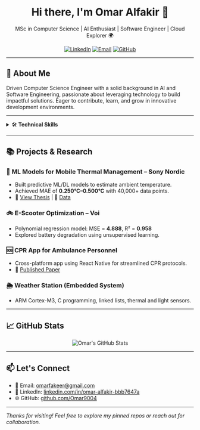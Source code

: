 <h1 align="center">Hi there, I'm Omar Alfakir 👋</h1>

<p align="center">
  MSc in Computer Science | AI Enthusiast | Software Engineer | Cloud Explorer 🌍
</p>

<p align="center">
  <a href="https://www.linkedin.com/in/omar-alfakir-bbb7647a/"><img alt="LinkedIn" src="https://img.shields.io/badge/LinkedIn-blue?logo=linkedin&style=flat&logoColor=white"></a>
  <a href="mailto:omarfakeer@gmail.com"><img alt="Email" src="https://img.shields.io/badge/Email-D14836?style=flat&logo=gmail&logoColor=white"></a>
  <a href="https://github.com/Omar9004"><img alt="GitHub" src="https://img.shields.io/badge/GitHub-181717?style=flat&logo=github&logoColor=white"></a>
</p>

---

## 🧠 About Me

Driven Computer Science Engineer with a solid background in AI and Software Engineering, passionate about leveraging technology to build impactful solutions. Eager to contribute, learn, and grow in innovative development environments.

---

<details>
  <summary>🛠️ <strong>Technical Skills</strong></summary>

### 💻 Programming Languages
![Python](https://img.shields.io/badge/-Python-3776AB?logo=python&logoColor=white)
![Java](https://img.shields.io/badge/-Java-007396?logo=java&logoColor=white)
![Golang](https://img.shields.io/badge/-Go-00ADD8?logo=go&logoColor=white)
![C](https://img.shields.io/badge/-C-00599C?logo=c&logoColor=white)
![C++](https://img.shields.io/badge/-C++-00599C?logo=c%2B%2B&logoColor=white)
![JavaScript](https://img.shields.io/badge/-JavaScript-F7DF1E?logo=javascript&logoColor=black)

### 🧠 AI & ML
`PyTorch`, `TensorFlow`, `Keras`, `scikit-learn`, `Pandas`, `Whisper`, `NLP`, `Deep Learning`, `Time Series`

### 🌐 Backend & Full Stack
`Spring Boot`, `Flask`, `Node.js`, `REST APIs`, `GraphQL`, `Multithreading`, `CI/CD`

### 🎨 Frontend
`React`, `React Native`

### ☁️ Cloud Platforms
![AWS](https://img.shields.io/badge/-AWS-232F3E?logo=amazon-aws&logoColor=white)
![GCP](https://img.shields.io/badge/-GCP-4285F4?logo=google-cloud&logoColor=white)

### 🛠️ Tools & Tech
`Docker`, `Git`, `Linux`, `ADB`, `VS Code`, `IntelliJ`, `Python Threading`, `Subprocess`, `Arduino`, `Raspberry Pi`

</details>

---

## 📚 Projects & Research

### 🔬 **ML Models for Mobile Thermal Management – Sony Nordic**
- Built predictive ML/DL models to estimate ambient temperature.
- Achieved MAE of **0.250°C–0.500°C** with 40,000+ data points.
- 📄 [View Thesis](https://shorturl.at/rG4fx) | 📁 [Data](https://github.com/Omar9004/Ambient_temperature_data)

### 🚲 **E-Scooter Optimization – Voi**
- Polynomial regression model: MSE = **4.888**, R² = **0.958**
- Explored battery degradation using unsupervised learning.

### 🆘 **CPR App for Ambulance Personnel**
- Cross-platform app using React Native for streamlined CPR protocols.
- 📄 [Published Paper](https://ieeexplore.ieee.org/document/9654861)

### 🌦️ **Weather Station (Embedded System)**
- ARM Cortex-M3, C programming, linked lists, thermal and light sensors.

---

## 📈 GitHub Stats

<p align="center">
  <img src="https://github-readme-stats.vercel.app/api?username=Omar9004&show_icons=true&theme=default" alt="Omar's GitHub Stats" />
</p>

---

## 📫 Let's Connect

- 📧 Email: [omarfakeer@gmail.com](mailto:omarfakeer@gmail.com)
- 💼 LinkedIn: [linkedin.com/in/omar-alfakir-bbb7647a](https://www.linkedin.com/in/omar-alfakir-bbb7647a)
- 🌐 GitHub: [github.com/Omar9004](https://github.com/Omar9004)

---

_Thanks for visiting! Feel free to explore my pinned repos or reach out for collaboration._
